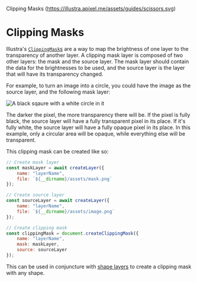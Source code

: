Clipping Masks (https://illustra.apixel.me/assets/guides/scissors.svg)

# Clipping Masks

Illustra's [`ClippingMask`s](https://illustra.apixel.me/docs/classes/ClippingMask) are a way to map the brightness of one layer to the transparency of another layer. A clipping mask layer is composed of two other layers: the mask and the source layer. The mask layer should contain the data for the brightnesses to be used, and the source layer is the layer that will have its transparency changed.

For example, to turn an image into a circle, you could have the image as the source layer, and the following mask layer:

![A black sqaure with a white circle in it](https://illustra.apixel.me/assets/guides/clipping-mask-example.png)

The darker the pixel, the more transparency there will be. If the pixel is fully black, the source layer will have a fully transparent pixel in its place. If it's fully white, the source layer will have a fully opaque pixel in its place. In this example, only a circular area will be opaque, while everything else will be transparent.

This clipping mask can be created like so:

```js
// Create mask layer
const maskLayer = await createLayer({
    name: "layerName",
    file: `${__dirname}/assets/mask.png`
});

// Create source layer
const sourceLayer = await createLayer({
    name: "layerName",
    file: `${__dirname}/assets/image.png`
});

// Create clipping mask
const clippingMask = document.createClippingMask({
    name: "layerName",
    mask: maskLayer,
    source: sourceLayer
});
```

This can be used in conjuncture with [shape layers](https://illustra.apixel.me/guide/shape-layers) to create a clipping mask with any shape.